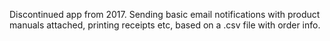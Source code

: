 Discontinued app from 2017. Sending basic email notifications with product manuals attached, printing receipts etc, based on a .csv file with order info. 